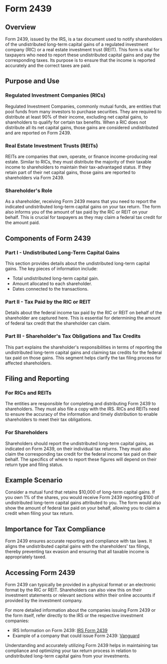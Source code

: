 # Form 2439

## Overview

Form 2439, issued by the IRS, is a tax document used to notify shareholders of the undistributed long-term capital gains of a regulated investment company (RIC) or a real estate investment trust (REIT). This form is vital for taxpayers who need to report these undistributed capital gains and pay the corresponding taxes. Its purpose is to ensure that the income is reported accurately and the correct taxes are paid.

## Purpose and Use

### Regulated Investment Companies (RICs)

Regulated Investment Companies, commonly mutual funds, are entities that pool funds from many investors to purchase securities. They are required to distribute at least 90% of their income, excluding net capital gains, to shareholders to qualify for certain tax benefits. When a RIC does not distribute all its net capital gains, those gains are considered undistributed and are reported on Form 2439.

### Real Estate Investment Trusts (REITs)

REITs are companies that own, operate, or finance income-producing real estate. Similar to RICs, they must distribute the majority of their taxable income to shareholders to maintain their tax-advantaged status. If they retain part of their net capital gains, those gains are reported to shareholders via Form 2439.

### Shareholder's Role

As a shareholder, receiving Form 2439 means that you need to report the indicated undistributed long-term capital gains on your tax return. The form also informs you of the amount of tax paid by the RIC or REIT on your behalf. This is crucial for taxpayers as they may claim a federal tax credit for the amount paid.

## Components of Form 2439

### Part I - Undistributed Long-Term Capital Gains

This section provides details about the undistributed long-term capital gains. The key pieces of information include:
- Total undistributed long-term capital gain.
- Amount allocated to each shareholder.
- Dates connected to the transactions.

### Part II - Tax Paid by the RIC or REIT

Details about the federal income tax paid by the RIC or REIT on behalf of the shareholder are captured here. This is essential for determining the amount of federal tax credit that the shareholder can claim.

### Part III - Shareholder's Tax Obligations and Tax Credits

This part explains the shareholder's responsibilities in terms of reporting the undistributed long-term capital gains and claiming tax credits for the federal tax paid on those gains. This segment helps clarify the tax filing process for affected shareholders.

## Filing and Reporting

### For RICs and REITs

The entities are responsible for completing and distributing Form 2439 to shareholders. They must also file a copy with the IRS. RICs and REITs need to ensure the accuracy of the information and timely distribution to enable shareholders to meet their tax obligations.

### For Shareholders

Shareholders should report the undistributed long-term capital gains, as indicated on Form 2439, on their individual tax returns. They must also claim the corresponding tax credit for the federal income tax paid on their behalf. The specifics of where to report these figures will depend on their return type and filing status.

## Example Scenario

Consider a mutual fund that retains $10,000 of long-term capital gains. If you own 1% of the shares, you would receive Form 2439 reporting $100 of undistributed long-term capital gains attributed to you. The form would also show the amount of federal tax paid on your behalf, allowing you to claim a credit when filing your tax return.

## Importance for Tax Compliance

Form 2439 ensures accurate reporting and compliance with tax laws. It aligns the undistributed capital gains with the shareholders' tax filings, thereby preventing tax evasion and ensuring that all taxable income is appropriately taxed.

## Accessing Form 2439

Form 2439 can typically be provided in a physical format or an electronic format by the RIC or REIT. Shareholders can also view this on their investment statements or relevant sections within their online accounts if provided by the investment company.

For more detailed information about the companies issuing Form 2439 or the form itself, refer directly to the IRS or the respective investment companies:
- IRS Information on Form 2439: [IRS Form 2439](https://www.irs.gov/forms-pubs/about-form-2439)
- Example of a company that could issue Form 2439: [Vanguard](https://investor.vanguard.com)

Understanding and accurately utilizing Form 2439 helps in maintaining tax compliance and optimizing your tax return process in relation to undistributed long-term capital gains from your investments.